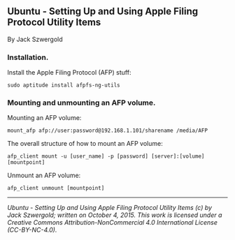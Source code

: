 ## Ubuntu - Setting Up and Using Apple Filing Protocol Utility Items

By Jack Szwergold

### Installation.

Install the Apple Filing Protocol (AFP) stuff:

    sudo aptitude install afpfs-ng-utils

### Mounting and unmounting an AFP volume.

Mounting an AFP volume:

    mount_afp afp://user:password@192.168.1.101/sharename /media/AFP

The overall structure of how to mount an AFP volume:

    afp_client mount -u [user_name] -p [password] [server]:[volume] [mountpoint]

Unmount an AFP volume:

    afp_client unmount [mountpoint]

***

*Ubuntu - Setting Up and Using Apple Filing Protocol Utility Items (c) by Jack Szwergold; written on October 4, 2015. This work is licensed under a Creative Commons Attribution-NonCommercial 4.0 International License (CC-BY-NC-4.0).*